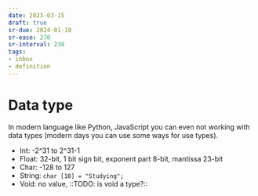 ```yaml
---
date: 2023-03-15
draft: true
sr-due: 2024-01-10
sr-ease: 270
sr-interval: 238
tags:
- inbox
- definition
---
```


# Data type

In modern language like Python, JavaScript you can even not working with data
types (modern days you can use some ways for use types).


- Int: -2^31 to 2^31-1
- Float: 32-bit, 1 bit sign bit, exponent part 8-bit, mantissa 23-bit
- Char: -128 to 127
- String: `char [10] = "Studying";`
- Void: no value, ::TODO: is void a type?::